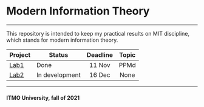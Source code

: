 # Modern Information Theory
---
This repository is intended to keep my practical results on MIT discipline, which stands for modern information theory.

| Project                      | Status         | Deadline | Topic |
|------------------------------|----------------|:--------:|:-----:|
|  [Lab1](Lab1_compressor/)    | Done           |  11 Nov  |  PPMd |
|  [Lab2](Lab2_jpg_transcoder/)| In development |  16 Dec  |  None |


---
#### ITMO University, fall of 2021
